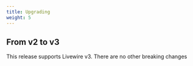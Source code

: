 ```yaml
---
title: Upgrading
weight: 5
---
```


## From v2 to v3

This release supports Livewire v3. There are no other breaking changes

